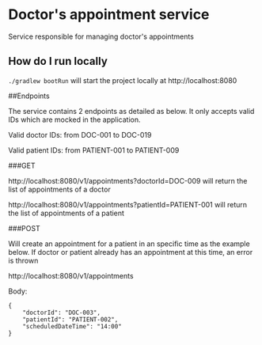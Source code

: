 # Doctor's appointment service

Service responsible for managing doctor's appointments

## How do I run locally

`./gradlew bootRun` will start the project locally at http://localhost:8080

##Endpoints

The  service contains 2 endpoints as detailed as below. 
It only accepts valid IDs which are mocked in the application.

Valid doctor IDs: from DOC-001 to DOC-019

Valid patient IDs: from PATIENT-001 to PATIENT-009

###GET

http://localhost:8080/v1/appointments?doctorId=DOC-009
will return  the list of appointments of a doctor

http://localhost:8080/v1/appointments?patientId=PATIENT-001
will return  the list of appointments of a patient

###POST

Will create an appointment for a patient in an specific time as the example below.
If doctor or patient already has an appointment at this time, an error is thrown

http://localhost:8080/v1/appointments

Body:
```aidl
{
    "doctorId": "DOC-003",
    "patientId": "PATIENT-002",
    "scheduledDateTime": "14:00"
}
```